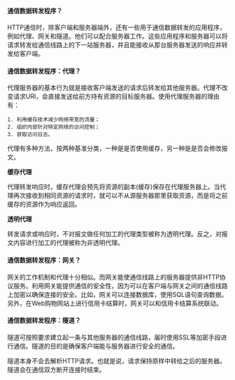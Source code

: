 #### 通信数据转发程序？
HTTP通信时，除客户端和服务器端外，还有一些用于通信数据转发的应用程序，例如代理、网关和隧道。他们可以配合服务器工作。这些应用程序和服务器可以将请求转发给通信线路上的下一站服务器，并且能接收从那台服务器发送的响应并转发给客户端。


#### 通信数据转发程序：代理？
代理服务器的基本行为就是接收客户端发送的请求后转发给其他服务器。代理不改变请求URI，会直接发送给前方持有资源的目标服务器。使用代理服务器的理由有：


```
1. 利用缓存技术减少网络带宽的流量；
2. 组织内部针对特定网络的访问控制；
3. 获取访问日志。
```


代理有多种方法，按两种基准分类，一种是是否使用缓存，另一种是是否会修改报文。


**缓存代理**


代理转发响应时，缓存代理会预先将资源的副本(缓存)保存在代理服务器上。当代理再次接收到相同资源的请求时，就可以不从源服务器那里获取资源，而是将之前缓存的资源作为响应返回。


**透明代理**


转发请求或响应时，不对报文做任何加工的代理类型被称为透明代理。反之，对报文内容进行加工的代理被称为非透明代理。


#### 通信数据转发程序：网关？
网关的工作机制和代理十分相似。而网关能使通信线路上的服务器提供非HTTP协议服务。利用网关能提供通信的安全性，因为可以在客户端与网关之间的通信线路上加密以确保连接的安全。比如，网关可以连接数据库，使用SQL语句查询数据。另外，在Web购物网站上进行信用卡结算时，网关可以和信用卡结算系统联动。


#### 通信数据转发程序：隧道？
隧道可按照要求建立起一条与其他服务器的通信线路，届时使用SSL等加密手段进行通信。隧道的目的是确保客户端能与服务器进行安全的通信。


隧道本身不会去解析HTTP请求。也就是说，请求保持原样中转给之后的服务器。隧道会在通信双方断开连接时结束。